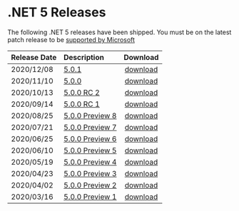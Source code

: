 # .NET 5 Releases

The following .NET 5 releases have been shipped. You must be on the latest patch release to be [supported by Microsoft](../../microsoft-support.md)

| Release Date | Description | Download |
| :-- | :-- | :--: |
| 2020/12/08 | [5.0.1](https://github.com/dotnet/core/blob/master/release-notes/5.0/5.0.1/5.0.1.md) | [download](https://dotnet.microsoft.com/download/dotnet/5.0) |
| 2020/11/10 | [5.0.0](https://github.com/dotnet/core/blob/master/release-notes/5.0/5.0.0/5.0.0.md) | [download](https://dotnet.microsoft.com/download/dotnet/5.0) |
| 2020/10/13 | [5.0.0 RC 2](https://github.com/dotnet/core/blob/master/release-notes/5.0/preview/5.0.0-rc.2.md) | [download](https://dotnet.microsoft.com/download/dotnet/5.0) |
| 2020/09/14 | [5.0.0 RC 1](https://github.com/dotnet/core/blob/master/release-notes/5.0/preview/5.0.0-rc.1.md) | [download](https://dotnet.microsoft.com/download/dotnet/5.0) |
| 2020/08/25 | [5.0.0 Preview 8](https://github.com/dotnet/core/blob/master/release-notes/5.0/preview/5.0.0-preview.8.md) | [download](https://dotnet.microsoft.com/download/dotnet/5.0) |
| 2020/07/21 | [5.0.0 Preview 7](https://github.com/dotnet/core/blob/master/release-notes/5.0/preview/5.0.0-preview.7.md) | [download](https://dotnet.microsoft.com/download/dotnet/5.0) |
| 2020/06/25 | [5.0.0 Preview 6](https://github.com/dotnet/core/blob/master/release-notes/5.0/preview/5.0.0-preview.6.md) | [download](https://dotnet.microsoft.com/download/dotnet/5.0) |
| 2020/06/10 | [5.0.0 Preview 5](https://github.com/dotnet/core/blob/master/release-notes/5.0/preview/5.0.0-preview.5.md) | [download](https://dotnet.microsoft.com/download/dotnet/5.0) |
| 2020/05/19 | [5.0.0 Preview 4](https://github.com/dotnet/core/blob/master/release-notes/5.0/preview/5.0.0-preview.4.md) | [download](https://dotnet.microsoft.com/download/dotnet/5.0) |
| 2020/04/23 | [5.0.0 Preview 3](https://github.com/dotnet/core/blob/master/release-notes/5.0/preview/5.0.0-preview.3.md) | [download](https://dotnet.microsoft.com/download/dotnet/5.0) |
| 2020/04/02 | [5.0.0 Preview 2](https://github.com/dotnet/core/blob/master/release-notes/5.0/preview/5.0.0-preview.2.md) | [download](https://dotnet.microsoft.com/download/dotnet/5.0) |
| 2020/03/16 | [5.0.0 Preview 1](https://github.com/dotnet/core/blob/master/release-notes/5.0/preview/5.0.0-preview.1.md) | [download](https://dotnet.microsoft.com/download/dotnet/5.0) |
